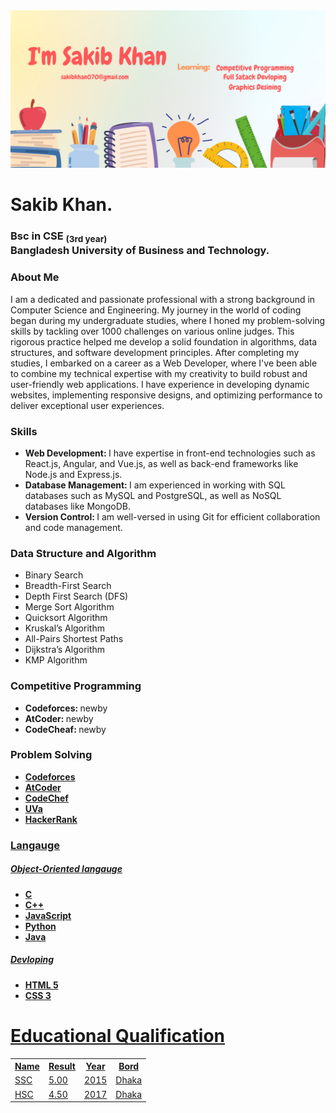 
<img src="I'm Sakib.png">
<h1>Sakib Khan.</h1>
<h3> Bsc in CSE <sub>(3rd year)</sub><br>Bangladesh University of Business and Technology.</h3>  
<div>
     <h3>About Me</h3>
     <p>I am a dedicated and passionate professional with a strong background in Computer Science and Engineering. My journey in the world of coding began during my                undergraduate studies, where I honed my problem-solving skills by tackling over 1000 challenges on various online judges. This rigorous practice helped me develop a         solid foundation in algorithms, data structures, and software development principles.
       After completing my studies, I embarked on a career as a Web Developer, where I've been able to combine my technical expertise with my creativity to build robust and        user-friendly web applications. I have experience in developing dynamic websites, implementing responsive designs, and optimizing performance to deliver exceptional         user experiences.
     </p>
</div>
<div>
     <h3>Skills</h3>
     <ul>
          <li><b>Web Development: </b>I have expertise in front-end technologies such as React.js, Angular, and Vue.js, as well as back-end frameworks like Node.js and 
                Express.js.</li>
          <li><b>Database Management: </b>I am experienced in working with SQL databases such as MySQL and PostgreSQL, as well as NoSQL databases like MongoDB.</li>
          <li><b>Version Control: </b>I am well-versed in using Git for efficient collaboration and code management.</li>
     </ul>
</div>

<div>    
  <h3>Data Structure and Algorithm</h3>
     <ul>
         <li>Binary Search</li>
         <li>Breadth-First Search</li>
         <li>Depth First Search (DFS)</li>
         <li>Merge Sort Algorithm</li>
         <li>Quicksort Algorithm</li>
         <li>Kruskal’s Algorithm</li>
         <li>All-Pairs Shortest Paths</li>
         <li>Dijkstra’s Algorithm</li>
         <li>KMP Algorithm</li>
     </ul>
</div>

<div>
     <h3>Competitive Programming</h3>
     <ul>
          <li><b>Codeforces: </b>newby</li>
          <li><b>AtCoder: </b>newby</li>
          <li><b>CodeCheaf: </b>newby</li>
     </ul>
</div>

<div>
     <h3>Problem Solving</h3>
     <ul>
          <li><a href="https://codeforces.com/profile/msakib"><b>Codeforces</b></li>
         <li><a href="https://atcoder.jp/users/msakib"><b>AtCoder</b></li>
          <li><a href="https://www.codechef.com/users/msakib"><b>CodeChef</b></li>
         <li><a href="https://uhunt.onlinejudge.org/id/1130442"><b>UVa</b></li>
          <li><a href="https://www.hackerrank.com/msakib?hr_r=1"><b>HackerRank</b></li>
     </ul>
</div>

<div text-align:"center">
     <h3>Langauge</h3>
     <h5>Object-Oriented langauge</h5>
     <ul>
          <li><b>C</b></li>
          <li><b>C++</b></li>
          <li><b>JavaScript</b></li>
          <li><b>Python</b></li>
          <li><b>Java</b></li>
     </ul>
     <h5>Devloping</h5>
     <ul>
          <li><b>HTML 5</b></li>
          <li><b>CSS 3</b></li>  
     </ul>
</div>

<div>
     <h1>Educational Qualification</h1>
     <table>
       <tr>
       <th><b>Name</b></th>
       <th><b>Result</b></th>
       <th><b>Year</b></th>
       <th><b>Bord</b></th>
       </tr>
       <tr>
         <td>SSC</td>
         <td>5.00</td>
         <td>2015</td>
         <td>Dhaka</td>   
       </tr>
       <tr>
         <td>HSC</td>
         <td>4.50</td>
         <td>2017</td>
          <td>Dhaka</td>   
       </tr>
     </table>

</div>

